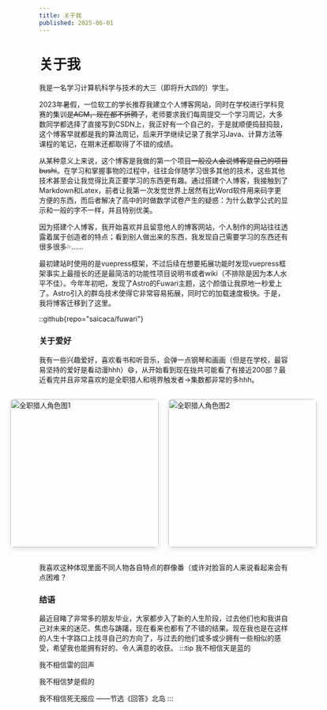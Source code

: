 ```yaml
---
title: 关于我
published: 2025-06-01
---
```

# 关于我

我是一名学习计算机科学与技术的大三（即将升大四的）学生。

2023年暑假，一位软工的学长推荐我建立个人博客网站，同时在学校进行学科竞赛的集训~~是ACM，现在都不折腾了~~，老师要求我们每周提交一个学习周记，大多数同学都选择了直接写到CSDN上，我正好有一个自己的，于是就顺便捣鼓捣鼓，这个博客早就都是我的算法周记，后来开学继续记录了我学习Java、计算方法等课程的笔记，在期末还都取得了不错的成绩。

从某种意义上来说，这个博客是我做的第一个项目~~一般没人会说博客是自己的项目bushi~~。在学习和掌握事物的过程中，往往会伴随学习很多其他的技术，这些其他技术甚至会让我觉得比真正要学习的东西更有趣。通过搭建个人博客，我接触到了Markdown和Latex，前者让我第一次发觉世界上居然有比Word软件用来码字更方便的东西，而后者解决了高中的时做数学试卷产生的疑惑：为什么数学公式的显示和一般的字不一样，并且特别优美。

因为搭建个人博客，我开始喜欢并且留意他人的博客网站，个人制作的网站往往透露着属于创造者的特点；看到别人做出来的东西，我发现自己需要学习的东西还有很多很多💦……

最初建站时使用的是vuepress框架，不过后续在想要拓展功能时发现vuepress框架事实上最擅长的还是最简洁的功能性项目说明书或者wiki（不排除是因为本人水平不佳）。今年年初吧，发现了Astro的Fuwari主题，这个颜值让我原地一秒爱上了。Astro引入的群岛技术使得它非常容易拓展，同时它的加载速度极快。于是，我将博客迁移到了这里。

::github{repo="saicaca/fuwari"}

### 关于爱好

我有一些兴趣爱好，喜欢看书和听音乐，会弹一点钢琴和画画（但是在学校，最容易坚持的爱好是看动漫hhh）😄，从开始看到现在拢共可能看了有接近200部？最近看完并且非常喜欢的是全职猎人和境界触发者→集数都非常的多hhh。

<div style="display: flex; justify-content: center; align-items: center; gap: 20px; margin: 30px 0;">
  <img src="https://preview.redd.it/i-just-finished-watching-hunter-x-hunter-and-here-are-my-v0-m6xgz3l21m7e1.jpeg?auto=webp&s=3d40baba745f3c7f1485701416c38af0d80cfa79" alt="全职猎人角色图1" style="width: 300px; height: auto; border-radius: 8px; box-shadow: 0 4px 8px rgba(0,0,0,0.1);">
  <img src="https://pbs.twimg.com/media/E-aMs_OVgAUwaPX?format=jpg&name=4096x4096" alt="全职猎人角色图2" style="width: 300px; height: auto; border-radius: 8px; box-shadow: 0 4px 8px rgba(0,0,0,0.1);">
</div>

我喜欢这种体现里面不同人物各自特点的群像番（或许对脸盲的人来说看起来会有点困难？

### 结语

最近目睹了非常多的朋友毕业，大家都步入了新的人生阶段，过去他们也和我讲自己对未来的迷茫、焦虑与踌躇，现在看来也都有了不错的结果。现在我也是在这样的人生十字路口上找寻自己的方向了，与过去的他们或多或少拥有一些相似的感受，希望我也能拥有好的、令人满意的收获。
:::tip
我不相信天是蓝的

我不相信雷的回声

我不相信梦是假的

我不相信死无报应 ——节选《回答》北岛
:::
